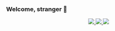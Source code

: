 ### Welcome, stranger 👋

<p align="center">
    <a href="https://github.com/tippfehlr/">
        <img src="https://github-readme-stats.vercel.app/api?username=tippfehlr&count_private=true&show_owner=true&show_icons=true&bg_color=0d1117&title_color=ffffff&text_color=ffffff&icon_color=00ff99&hide_border=true/" />
    </a>
    <a href="https://github.com/tippfehlr/">
        <img src="https://github-readme-stats.vercel.app/api/top-langs/?username=tippfehlr&layout=compact&count_private=true&langs_count=8&card_width=445&bg_color=0d1117&title_color=ffffff&text_color=ffffff&icon_color=00ff99&hide_border=true/" />
    </a>
    <a href="https://github.com/tippfehlr/">
        <img src="https://github-readme-streak-stats.herokuapp.com?user=tippfehlr&hide_border=true&background=0D1117&currStreakLabel=FFFFFF&sideLabels=FFFFFF&currStreakNum=FFFFFF&dates=FFFFFF&sideNums=FFFFFF&fire=00ff99&ring=00ff99&stroke=FFFFFFFF)](https://git.io/streak-stats" />
    </a>
</p>
